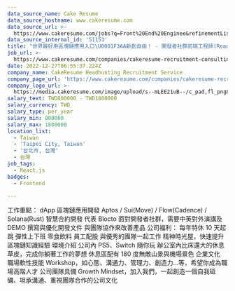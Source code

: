 ```yaml
---
data_source_name: Cake Resume
data_source_hostname: www.cakeresume.com
data_source_url: >-
  https://www.cakeresume.com/jobs?q=Front%20End%20Enginee&refinementList[lang_name][0]=E[…]tech_front-end-development&range[salary_range][min]=1000000
data_source_internal_id: '51153'
title: "世界最好用區塊鏈應用入口\U0001F3AA新創自由！ - 開發者社群前端工程師(React) 重視溝通與合作 適合樂於分享的你\U0001F939\U0001F3FB‍♀️ - CL"
job_url: >-
  https://www.cakeresume.com/companies/cakeresume-recruitment-consulting/jobs/81edcf
date: 2022-12-27T06:55:37.224Z
company_name: CakeResume Headhunting Recruitment Service
company_page_url: 'https://www.cakeresume.com/companies/cakeresume-recruitment-consulting'
company_logo_url: >-
  https://media.cakeresume.com/image/upload/s--mLEE21uB--/c_pad,fl_png8,h_200,w_200/v1620881212/vdbipassrdfr8omwzeq6.png
salary_text: TWD800000 - TWD1800000
salary_currency: TWD
salary_type: per_year
salary_min: 800000
salary_max: 1800000
location_list:
  - Taiwan
  - 'Taipei City, Taiwan'
  - '台北市, 台灣'
  - 台灣
job_tags:
  - React.js
badges:
  - Frontend

---
```


工作重點： dApp 區塊鏈應用開發 Aptos / Sui(Move) / Flow(Cadence) / Solana(Rust) 智慧合約開發 代表 Blocto 面對開發者社群，需要中英對外演講及 DEMO 撰寫與優化開發文件 與團隊協作來改善產品 公司福利： 每年特休 10 天起跳 彈性上下班 零食飲料 員工配股 與優秀的團隊一起工作 精神時光屋，快速提升區塊鏈知識經驗 環境介紹 公司內 PS5、Switch 隨你玩 辦公室內比床還大的休息草皮，完成你躺著工作的夢想 休息區配有 180 度無敵山景與機場景色 企業文化 職場軟性技能 Workshop，如心態、溝通力、管理力、創造力...等，希望你成為職場高階人才 公司團隊具備 Growth Mindset，加入我們，一起創造一個自我砥礪、坦承溝通、重視團隊合作的公司文化